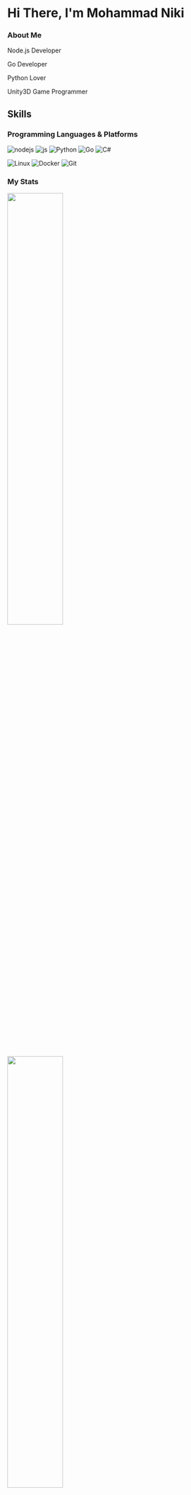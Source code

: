 # Hi There, I'm Mohammad Niki

### About Me

Node.js Developer

Go Developer

Python Lover

Unity3D Game Programmer 


## Skills

### Programming Languages & Platforms

![nodejs](https://img.shields.io/badge/node.js-%23000000.svg?style=for-the-badge&logo=node.js&logoColor=green)
![js](https://img.shields.io/badge/javascript-%23ED8B00.svg?style=for-the-badge&logo=javascript&logoColor=white)
![Python](https://img.shields.io/badge/python-3670A0?style=for-the-badge&logo=python&logoColor=ffdd54)
![Go](https://img.shields.io/badge/go-%230095D5.svg?style=for-the-badge&logo=go&logoColor=white)
![C#](https://img.shields.io/badge/csharp-%232C2D72.svg?style=for-the-badge&logo=csharp&logoColor=white)

![Linux](https://img.shields.io/badge/linux-%23ED8B00.svg?style=for-the-badge&logo=linux&logoColor=white)
![Docker](https://img.shields.io/badge/docker-%23ED8B00.svg?style=for-the-badge&logo=Docker&logoColor=white)
![Git](https://img.shields.io/badge/git-%23ED8B00.svg?style=for-the-badge&logo=git&logoColor=white)



### My Stats 

<a href="https://github.com/anuraghazra/github-readme-stats">
  <img style="width: 50%;" src="https://github-readme-stats.vercel.app/api/top-langs/?username=hootan09&layout=compact">
</a>
<a href="https://github.com/anuraghazra/github-readme-stats">
  <img style="width: 50%;" src="https://github-readme-stats.vercel.app/api?username=hootan09&count_private=true">
</a>
